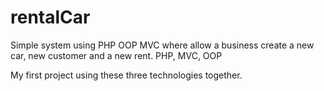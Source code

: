 # rentalCar
Simple system using PHP OOP MVC where allow a business create a new car, new customer and a new rent.
PHP, MVC, OOP

My first project using these three technologies together.
